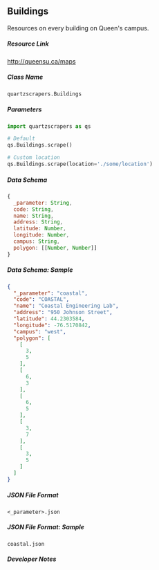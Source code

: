 ## Buildings

Resources on every building on Queen's campus.

##### Resource Link
http://queensu.ca/maps

##### Class Name
```python
quartzscrapers.Buildings
```

##### Parameters

```python
import quartzscrapers as qs

# Default
qs.Buildings.scrape()

# Custom location
qs.Buildings.scrape(location='./some/location')
```

##### Data Schema
```javascript
{
  _parameter: String,
  code: String,
  name: String,
  address: String,
  latitude: Number,
  longitude: Number,
  campus: String,
  polygon: [[Number, Number]]
}
```

##### Data Schema: Sample
```json
{
  "_parameter": "coastal",
  "code": "COASTAL",
  "name": "Coastal Engineering Lab",
  "address": "950 Johnson Street",
  "latitude": 44.2303584,
  "longitude": -76.5170842,
  "campus": "west",
  "polygon": [
    [
      3,
      5
    ],
    [
      6,
      3
    ],
    [
      6,
      5
    ],
    [
      3,
      7
    ],
    [
      3,
      5
    ]
  ]
}
```

##### JSON File Format
`<_parameter>.json`

##### JSON File Format: Sample
`coastal.json`

##### Developer Notes
